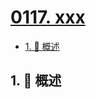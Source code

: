 # [0117. xxx](https://github.com/Tdahuyou/TNotes.leetcode/tree/main/notes/0117.%20xxx)

<!-- region:toc -->

- [1. 📝 概述](#1--概述)

<!-- endregion:toc -->

## 1. 📝 概述
